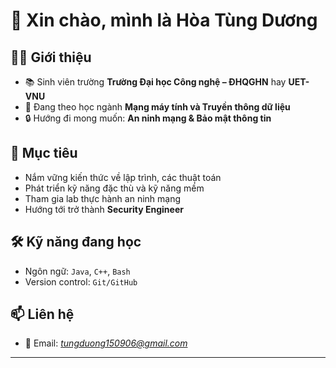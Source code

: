 # 👋 Xin chào, mình là Hòa Tùng Dương  

## 🧑‍💻 Giới thiệu
- 📚 Sinh viên trường **Trường Đại học Công nghệ – ĐHQGHN** hay **UET-VNU**
- 🔌 Đang theo học ngành **Mạng máy tính và Truyền thông dữ liệu**  
- 🔒 Hướng đi mong muốn: **An ninh mạng & Bảo mật thông tin**  

## 🚀 Mục tiêu
- Nắm vững kiến thức về lập trình, các thuật toán
- Phát triển kỹ năng đặc thù và kỹ năng mềm
- Tham gia lab thực hành an ninh mạng  
- Hướng tới trở thành **Security Engineer**

## 🛠️ Kỹ năng đang học
- Ngôn ngữ: `Java`, `C++`, `Bash`   
- Version control: `Git/GitHub`  

## 📫 Liên hệ
- 📧 Email: *tungduong150906@gmail.com*  
---


